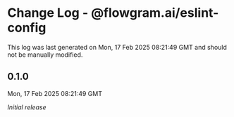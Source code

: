 # Change Log - @flowgram.ai/eslint-config

This log was last generated on Mon, 17 Feb 2025 08:21:49 GMT and should not be manually modified.

## 0.1.0
Mon, 17 Feb 2025 08:21:49 GMT

_Initial release_

